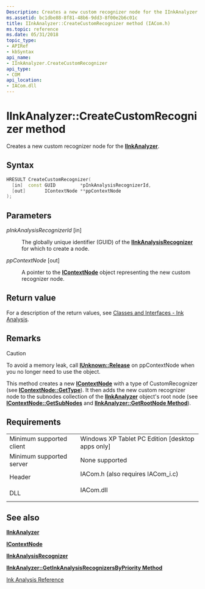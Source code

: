 ```yaml
---
Description: Creates a new custom recognizer node for the IInkAnalyzer.
ms.assetid: bc1dbe88-8f81-48b6-9dd3-8f00e2b6c01c
title: IInkAnalyzer::CreateCustomRecognizer method (IACom.h)
ms.topic: reference
ms.date: 05/31/2018
topic_type: 
- APIRef
- kbSyntax
api_name: 
- IInkAnalyzer.CreateCustomRecognizer
api_type: 
- COM
api_location: 
- IACom.dll
---
```


# IInkAnalyzer::CreateCustomRecognizer method

Creates a new custom recognizer node for the [**IInkAnalyzer**](iinkanalyzer.md).

## Syntax


```C++
HRESULT CreateCustomRecognizer(
  [in]  const GUID         *pInkAnalysisRecognizerId,
  [out]       IContextNode **ppContextNode
);
```



## Parameters

<dl> <dt>

*pInkAnalysisRecognizerId* \[in\]
</dt> <dd>

The globally unique identifier (GUID) of the [**IInkAnalysisRecognizer**](iinkanalysisrecognizer.md) for which to create a node.

</dd> <dt>

*ppContextNode* \[out\]
</dt> <dd>

A pointer to the [**IContextNode**](icontextnode.md) object representing the new custom recognizer node.

</dd> </dl>

## Return value

For a description of the return values, see [Classes and Interfaces - Ink Analysis](classes-and-interfaces---ink-analysis.md).

## Remarks

> [!Caution]  
> To avoid a memory leak, call [**IUnknown::Release**](/windows/desktop/api/unknwn/nf-unknwn-iunknown-release) on ppContextNode when you no longer need to use the object.

 

This method creates a new [**IContextNode**](icontextnode.md) with a type of CustomRecognizer (see [**IContextNode::GetType**](icontextnode-gettype.md)). It then adds the new custom recognizer node to the subnodes collection of the [**IInkAnalyzer**](iinkanalyzer.md) object's root node (see [**IContextNode::GetSubNodes**](icontextnode-getsubnodes.md) and [**IInkAnalyzer::GetRootNode Method**](iinkanalyzer-getrootnode.md)).

## Requirements



|                                     |                                                                                                               |
|-------------------------------------|---------------------------------------------------------------------------------------------------------------|
| Minimum supported client<br/> | Windows XP Tablet PC Edition \[desktop apps only\]<br/>                                                 |
| Minimum supported server<br/> | None supported<br/>                                                                                     |
| Header<br/>                   | <dl> <dt>IACom.h (also requires IACom\_i.c)</dt> </dl> |
| DLL<br/>                      | <dl> <dt>IACom.dll</dt> </dl>                          |



## See also

<dl> <dt>

[**IInkAnalyzer**](iinkanalyzer.md)
</dt> <dt>

[**IContextNode**](icontextnode.md)
</dt> <dt>

[**IInkAnalysisRecognizer**](iinkanalysisrecognizer.md)
</dt> <dt>

[**IInkAnalyzer::GetInkAnalysisRecognizersByPriority Method**](iinkanalyzer-getinkanalysisrecognizersbypriority.md)
</dt> <dt>

[Ink Analysis Reference](ink-analysis-reference.md)
</dt> </dl>

 

